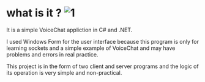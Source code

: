 # what is it ? ![1](https://github.com/mahdikarami8484/VoicechatApp/assets/67632452/3337f559-2581-4355-9ae9-9e80b41ad1b8)

It is a simple VoiceChat appliction in C# and .NET.

I used Windows Form for the user interface because this program is only for learning sockets and a simple example of VoiceChat and may have problems and errors in real practice.

This project is in the form of two client and server programs and the logic of its operation is very simple and non-practical.

